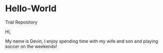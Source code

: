 # Hello-World
Trial Repository

Hi,

My name is Devin, I enjoy spending time with my wife and son and playing soccer on the weekends!

